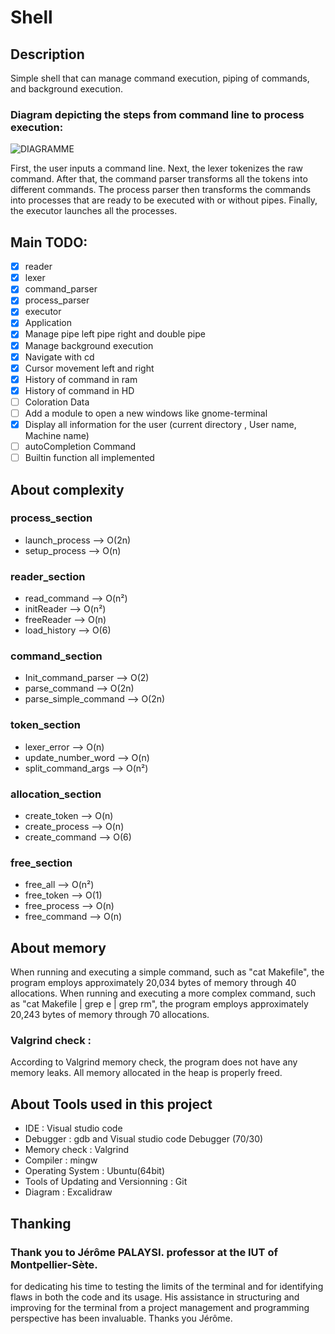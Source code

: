 # Shell

## Description
Simple shell that can manage command execution, piping of commands, and background execution.


### Diagram depicting the steps from command line to process execution:

![DIAGRAMME](/ressources/ParsingCommandStep.png "ParsingCommandStep")

First, the user inputs a command line. Next, the lexer tokenizes the raw command. After that, the command parser transforms all the tokens into different commands. The process parser then transforms the commands into processes that are ready to be executed with or without pipes. Finally, the executor launches all the processes.

## Main TODO:
* [x] reader
* [x] lexer
* [x] command_parser 
* [x] process_parser 
* [x] executor 
* [x] Application 
* [x] Manage pipe left pipe right and double pipe
* [x] Manage background execution
* [x] Navigate with cd 
* [x] Cursor movement left and right
* [x] History of command in ram
* [x] History of command in HD
* [ ] Coloration Data
* [ ] Add a module to open a new windows like gnome-terminal
* [x] Display all information for the user (current directory , User name, Machine name)
* [ ] autoCompletion Command
* [ ] Builtin function all implemented

## About complexity 
### process_section
+ launch_process --> O(2n)
+ setup_process --> O(n)
### reader_section
+ read_command  --> O(n²)
+ initReader    --> O(n²)
+ freeReader    --> O(n)
+ load_history  --> O(6)
### command_section
+ Init_command_parser  --> O(2)
+ parse_command        --> O(2n)
+ parse_simple_command --> O(2n)
### token_section
+ lexer_error         --> O(n)
+ update_number_word  --> O(n)
+ split_command_args  --> O(n²)
### allocation_section
+ create_token    --> O(n)
+ create_process  --> O(n)
+ create_command  --> O(6)
### free_section
+ free_all      --> O(n²)
+ free_token    --> O(1) 
+ free_process  --> O(n)
+ free_command  --> O(n)
## About memory
When running and executing a simple command, such as "cat Makefile", the program employs approximately 20,034 bytes of memory through 40 allocations.
When running and executing a more complex command, such as "cat Makefile | grep e | grep rm", the program employs approximately 20,243 bytes of memory through 70 allocations.
### Valgrind check : 
According to Valgrind memory check, the program does not have any memory leaks. All memory allocated in the heap is properly freed.
## About Tools used in this project
+ IDE : Visual studio code 
+ Debugger : gdb and Visual studio code Debugger (70/30)
+ Memory check : Valgrind 
+ Compiler : mingw 
+ Operating System : Ubuntu(64bit)
+ Tools of Updating and Versionning : Git
+ Diagram : Excalidraw

## Thanking
### Thank you to Jérôme PALAYSI. professor at the IUT of Montpellier-Sète.
for dedicating his time to testing the limits of the terminal and for identifying flaws in both the code and its usage. His assistance in structuring and improving for the terminal from a project management and programming perspective has been invaluable. Thanks you Jérôme.

